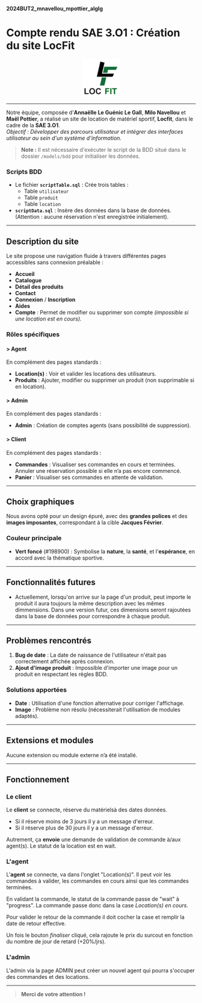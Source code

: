 

#### 2024BUT2_mnavellou_mpottier_alglg

# Compte rendu SAE 3.O1 : Création du site LocFit

<p align="center">
    <img src="public/img/logolocfit.png" alt="Logo de FitLoc" width="100">
</p>

---

Notre équipe, composée d'**Annaëlle Le Guénic Le Gall**, **Milo Navellou** et **Maël Pottier**, a réalisé un site de location de matériel sportif, **Locfit**, dans le cadre de la **SAE 3.O1**.  
*Objectif : Développer des parcours utilisateur et intégrer des interfaces utilisateur au sein d'un système d'information.*

> **Note :** Il est nécessaire d'exécuter le script de la BDD situé dans le dossier `/models/bdd` pour initialiser les données.

### Scripts BDD
- Le fichier **`scriptTable.sql`** : Crée trois tables :
  - Table `utilisateur`
  - Table `produit`
  - Table `location`
- **`scriptData.sql`** : Insère des données dans la base de données. (Attention : aucune réservation n'est enregistrée initialement).

---

## Description du site

Le site propose une navigation fluide à travers différentes pages accessibles sans connexion préalable :
- **Accueil**
- **Catalogue**
- **Détail des produits**
- **Contact**
- **Connexion** / **Inscription**
- **Aides**
- **Compte** : Permet de modifier ou supprimer son compte *(impossible si une location est en cours).*

### Rôles spécifiques

#### > Agent
En complément des pages standards :
- **Location(s)** : Voir et valider les locations des utilisateurs.
- **Produits** : Ajouter, modifier ou supprimer un produit (non supprimable si en location).

#### > Admin
En complément des pages standards :
- **Admin** : Création de comptes agents (sans possibilité de suppression).

#### > Client
En complément des pages standards :
- **Commandes** : Visualiser ses commandes en cours et terminées. Annuler une réservation possible si elle n’a pas encore commencé.
- **Panier** : Visualiser ses commandes en attente de validation. 

---

## Choix graphiques

Nous avons opté pour un design épuré, avec des **grandes polices** et des **images imposantes**, correspondant à la cible **Jacques Février**.  
### Couleur principale
- **Vert foncé** (#198900) : Symbolise la **nature**, la **santé**, et l'**espérance**, en accord avec la thématique sportive.

---

## Fonctionnalités futures
- Actuellement, lorsqu'on arrive sur la page d'un produit, peut importe le produit il aura toujours la même description avec les mêmes dimmensions. Dans une version futur, ces dimensions seront rajoutées dans la base de données pour correspondre à chaque produit. 


---

## Problèmes rencontrés

1. **Bug de date** : La date de naissance de l'utilisateur n'était pas correctement affichée après connexion.
2. **Ajout d'image produit** : Impossible d'importer une image pour un produit en respectant les règles BDD.

### Solutions apportées
- **Date** : Utilisation d'une fonction alternative pour corriger l'affichage.
- **Image** : Problème non résolu (nécessiterait l'utilisation de modules adaptés).

---

## Extensions et modules
Aucune extension ou module externe n’a été installé.

---

## Fonctionnement

### Le client

Le **client** se connecte, réserve du matérielsà des dates données. 
- Si il réserve moins de 3 jours il y a un message d'erreur.
- Si il réserve plus de 30 jours il y a un message d'erreur.

Autrement, ça **envoie** une demande de validation de commande à/aux agent(s). Le statut de la location est en wait.

### L'agent

L'**agent** se connecte, va dans l'onglet "Location(s)". 
Il peut voir les commandes à valider, les commandes en cours ainsi que les commandes terminées.

En validant la commande, le statut de la commande passe de "wait" à "progress". 
La commande passe donc dans la case *Location(s) en cours*. 

Pour valider le retour de la commande il doit cocher la case et remplir la date de retour effective.

Un fois le bouton *finaliser* cliqué, cela rajoute le prix du surcout en fonction du nombre de jour de retard (+20%/jrs).

### L'admin

L'admin via la page ADMIN peut créer un nouvel agent qui pourra s'occuper des commandes et des locations.

---

> **Merci de votre attention !**

